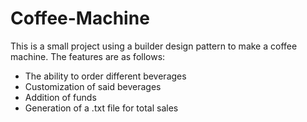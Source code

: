 # Coffee-Machine

This is a small project using a builder design pattern to make a coffee machine.
The features are as follows:
- The ability to order different beverages
- Customization of said beverages
- Addition of funds
- Generation of a .txt file for total sales  
